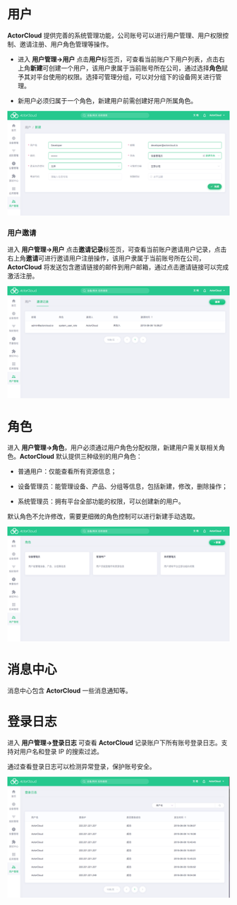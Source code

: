 # 用户

**ActorCloud** 提供完善的系统管理功能，公司账号可以进行用户管理、用户权限控制、邀请注册、用户角色管理等操作。

- 进入 **用户管理->用户** 点击**用户**标签页，可查看当前账户下用户列表，点击右上角**新建**可创建一个用户，该用户隶属于当前账号所在公司，通过选择**角色**赋予其对平台使用的权限。选择可管理分组，可以对分组下的设备网关进行管理。

- 新用户必须归属于一个角色，新建用户前需创建好用户所属角色。

![user_create](_assets/user_create.png)


### 用户邀请

进入 **用户管理->用户** 点击**邀请记录**标签页，可查看当前账户邀请用户记录，点击右上角**邀请**可进行邀请用户注册操作，该用户隶属于当前账号所在公司，**ActorCloud** 将发送包含邀请链接的邮件到用户邮箱，通过点击邀请链接可以完成激活注册。

![invitation_create](_assets/invitation_create.png)



# 角色

进入 **用户管理->角色**，用户必须通过用户角色分配权限，新建用户需关联相关角色。**ActorCloud** 默认提供三种级别的用户角色：

- 普通用户：仅能查看所有资源信息；

- 设备管理员：能管理设备、产品、分组等信息，包括新建，修改，删除操作；

- 系统管理员：拥有平台全部功能的权限，可以创建新的用户。

默认角色不允许修改，需要更细微的角色控制可以进行新建手动选取。

![invitation_create](_assets/roles.png)


# 消息中心

消息中心包含 **ActorCloud** 一些消息通知等。



# 登录日志

进入 **用户管理->登录日志** 可查看 **ActorCloud** 记录账户下所有账号登录日志。支持对用户名和登录 IP 的搜索过滤。

通过查看登录日志可以检测异常登录，保护账号安全。



![login_log](_assets/login_log.png)